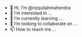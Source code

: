 - 👋 Hi, I’m @rizqullahmahendra
- 👀 I’m interested in ...
- 🌱 I’m currently learning ...
- 👥 I’m looking to collaborate on ...
- 📫 How to reach me ...

<!---
rizqullahmahendra/rizqullahmahendra is a ✨ special ✨ repository because its `README.md` (this file) appears on your GitHub profile.
You can click the Preview link to take a look at your changes.
--->
